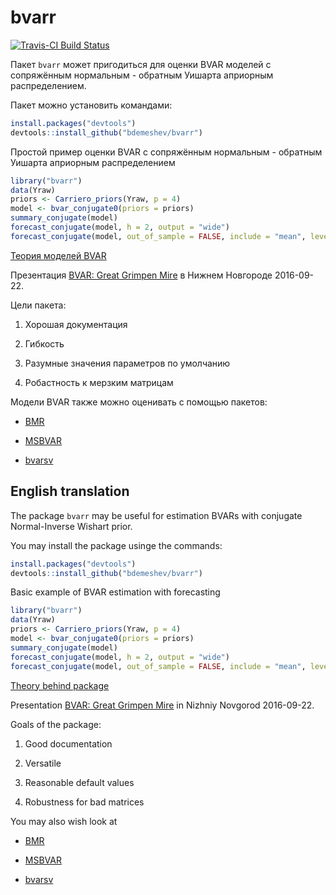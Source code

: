 bvarr
=====


[![Travis-CI Build Status](https://travis-ci.org/bdemeshev/bvarr.svg?branch=master)](https://travis-ci.org/bdemeshev/bvarr)

Пакет `bvarr` может пригодиться для оценки BVAR моделей с сопряжённым нормальным - обратным Уишарта априорным распределением.

Пакет можно установить командами:
```R
install.packages("devtools")
devtools::install_github("bdemeshev/bvarr")
```

Простой пример оценки BVAR с сопряжённым нормальным - обратным Уишарта априорным распределением
```R
library("bvarr")
data(Yraw)
priors <- Carriero_priors(Yraw, p = 4)
model <- bvar_conjugate0(priors = priors)
summary_conjugate(model) 
forecast_conjugate(model, h = 2, output = "wide")
forecast_conjugate(model, out_of_sample = FALSE, include = "mean", level = NULL, type = "credible")
```

[Теория моделей BVAR](https://github.com/bdemeshev/bvar_om/raw/master/text/bvar_mapping/bvar_mapping.pdf)

Презентация [BVAR: Great Grimpen Mire](http://bdemeshev.github.io/bvar_om/bvar_mire_pres.html/) в Нижнем Новгороде 2016-09-22.


Цели пакета:

1. Хорошая документация

2. Гибкость

3. Разумные значения параметров по умолчанию

4. Робастность к мерзким матрицам


Модели BVAR также можно оценивать с помощью пакетов:

- [BMR](http://bayes.squarespace.com/bmr/)

- [MSBVAR](http://cran.r-project.org/web/packages/MSBVAR/) 

- [bvarsv](https://cran.r-project.org/web/packages/bvarsv/index.html) 

## English translation


The package `bvarr` may be useful for estimation BVARs with conjugate Normal-Inverse Wishart prior.

You may install the package usinge the commands:
```R
install.packages("devtools")
devtools::install_github("bdemeshev/bvarr")
```

Basic example of BVAR estimation with forecasting
```R
library("bvarr")
data(Yraw)
priors <- Carriero_priors(Yraw, p = 4)
model <- bvar_conjugate0(priors = priors)
summary_conjugate(model) 
forecast_conjugate(model, h = 2, output = "wide")
forecast_conjugate(model, out_of_sample = FALSE, include = "mean", level = NULL, type = "credible")
```

[Theory behind package](https://github.com/bdemeshev/bvar_om/raw/master/text/bvar_mapping/bvar_mapping.pdf)

Presentation [BVAR: Great Grimpen Mire](http://bdemeshev.github.io/bvar_om/bvar_mire_pres.html/) in Nizhniy Novgorod 2016-09-22.

Goals of the package:

1. Good documentation

2. Versatile 

3. Reasonable default values

4. Robustness for bad matrices


You may also wish look at 

- [BMR](http://bayes.squarespace.com/bmr/)

- [MSBVAR](http://cran.r-project.org/web/packages/MSBVAR/) 

- [bvarsv](https://cran.r-project.org/web/packages/bvarsv/index.html) 




